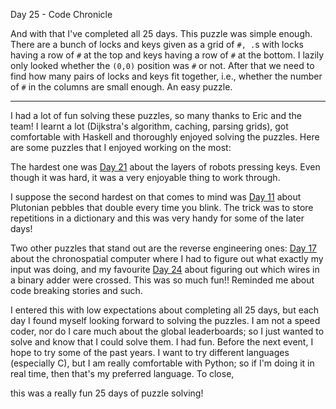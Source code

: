 Day 25 - Code Chronicle

And with that I've completed all 25 days. This puzzle was simple enough. There are a bunch of locks and keys given as a grid of `#, .`s with locks having a row of `#` at the top and keys having a row of `#` at the bottom. I lazily only looked whether the `(0,0)` position was `#` or not. After that we need to find how many pairs of locks and keys fit together, i.e., whether the number of `#` in the columns are small enough. An easy puzzle.

---

I had a lot of fun solving these puzzles, so many thanks to Eric and the team! I learnt a lot (Dijkstra's algorithm, caching, parsing grids), got comfortable with Haskell and thoroughly enjoyed solving the puzzles. Here are some puzzles that I enjoyed working on the most:

The hardest one was [Day 21](https://github.com/shrivathsap/advent_of_code/tree/main/2024/day21) about the layers of robots pressing keys. Even though it was hard, it was a very enjoyable thing to work through.

I suppose the second hardest on that comes to mind was [Day 11](https://github.com/shrivathsap/advent_of_code/tree/main/2024/day11) about Plutonian pebbles that double every time you blink. The trick was to store repetitions in a dictionary and this was very handy for some of the later days!

Two other puzzles that stand out are the reverse engineering ones: [Day 17](https://github.com/shrivathsap/advent_of_code/tree/main/2024/day17) about the chronospatial computer where I had to figure out what exactly my input was doing, and my favourite [Day 24](https://github.com/shrivathsap/advent_of_code/tree/main/2024/day24) about figuring out which wires in a binary adder were crossed. This was so much fun!! Reminded me about code breaking stories and such.

I entered this with low expectations about completing all 25 days, but each day I found myself looking forward to solving the puzzles. I am not a speed coder, nor do I care much about the global leaderboards; so I just wanted to solve and know that I could solve them. I had fun. Before the next event, I hope to try some of the past years. I want to try different languages (especially C), but I am really comfortable with Python; so if I'm doing it in real time, then that's my preferred language. To close,

this was a really fun 25 days of puzzle solving!